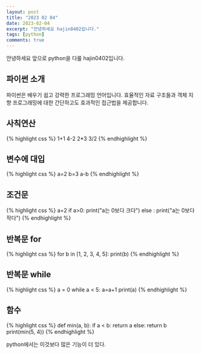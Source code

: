 ```yaml
---
layout: post
title: "2023 02 04"
date: 2023-02-04
excerpt: "안녕하세요 hajin0402입니다."
tags: [python]
comments: true
---
```


안녕하세요 앞으로 python을 다룰 hajin0402입니다.

## 파이썬 소개

파이썬은 배우기 쉽고 강력한 프로그래밍 언어입니다. 
효율적인 자료 구조들과 객체 지향 프로그래밍에 대한 간단하고도 효과적인 접근법을 제공합니다.

## 사칙연산
{% highlight css %}
1+1
4-2
2*3
3/2
{% endhighlight %}

## 변수에 대입
{% highlight css %}
a=2
b=3
a-b
{% endhighlight %}

## 조건문

{% highlight css %}
a=2
if a>0:
print("a는 0보다 크다")
else :
print("a는 0보다 작다")
{% endhighlight %}

## 반복문 for

{% highlight css %} 
for b in [1, 2, 3, 4, 5]: 
print(b)
{% endhighlight %}

## 반복문 while

{% highlight css %}
a = 0
while a < 5:
a=a+1
print(a)
{% endhighlight %}

## 함수 

{% highlight css %}
def min(a, b):
if a < b:
    return a
else:
    return b
print(min(5, 4))
{% endhighlight %}

python에서는 이것보다 많은 기능이 더 있다.
